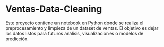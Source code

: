 # Ventas-Data-Cleaning
Este proyecto contiene un notebook en Python donde se realiza el preprocesamiento y limpieza de un dataset de ventas. El objetivo es dejar los datos listos para futuros análisis, visualizaciones o modelos de predicción.
